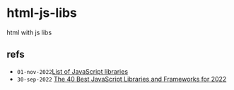 # html-js-libs
html with js libs


## refs
+ `01-nov-2022`[List of JavaScript libraries](https://en.wikipedia.org/w/index.php?oldid=1119451097)
+ `30-sep-2022` [The 40 Best JavaScript Libraries and Frameworks for 2022](https://kinsta.com/blog/javascript-libraries/)
